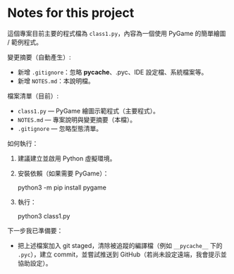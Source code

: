 # Notes for this project

這個專案目前主要的程式檔為 `class1.py`，內容為一個使用 PyGame 的簡單繪圖 / 範例程式。

變更摘要（自動產生）:

- 新增 `.gitignore`：忽略 __pycache__、.pyc、IDE 設定檔、系統檔案等。
- 新增 `NOTES.md`：本說明檔。

檔案清單（目前）:

- `class1.py` — PyGame 繪圖示範程式（主要程式）。
- `NOTES.md` — 專案說明與變更摘要（本檔）。
- `.gitignore` — 忽略型態清單。

如何執行：

1. 建議建立並啟用 Python 虛擬環境。
2. 安裝依賴（如果需要 PyGame）：

   python3 -m pip install pygame

3. 執行：

   python3 class1.py

下一步我已準備要：

- 把上述檔案加入 git staged，清除被追蹤的編譯檔（例如 `__pycache__` 下的 `.pyc`），建立 commit，並嘗試推送到 GitHub（若尚未設定遠端，我會提示並協助設定）。
